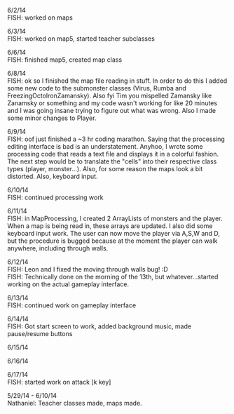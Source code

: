 6/2/14<br>
FISH: worked on maps

6/3/14<br>
FISH: worked on map5, started teacher subclasses

6/6/14<br>
FISH: finished map5, created map class

6/8/14<br>
FISH: ok so I finished the map file reading in stuff. In order to do this I added some new code to the submonster classes (Virus, Rumba and FreezingOctoIronZamansky). Also fyi Tim you mispelled Zamansky like Zanamsky or something and my code wasn't working for like 20 minutes and I was going insane trying to figure out what was wrong. Also I made some minor changes to Player.

6/9/14<br>
FISH: oof just finished a ~3 hr coding marathon. Saying that the processing editing interface is bad is an understatement. Anyhoo, I wrote some processing code that reads a text file and displays it in a colorful fashion. The next step would be to translate the "cells" into their respective class types (player, monster...). Also, for some reason the maps look a bit distorted. Also, keyboard input.

6/10/14<br>
FISH: continued processing work

6/11/14<br>
FISH: in MapProcessing, I created 2 ArrayLists of monsters and the player. When a map is being read in, these arrays are updated. I also did some keyboard input work. The user can now move the player via A,S,W and D, but the procedure is bugged because at the moment the player can walk anywhere, including through walls.

6/12/14<br>
FISH: Leon and I fixed the moving through walls bug! :D<br>
FISH: Technically done on the morning of the 13th, but whatever...started working on the actual gameplay interface.

6/13/14<br>
FISH: continued work on gameplay interface

6/14/14<br>
FISH: Got start screen to work, added background music, made pause/resume buttons

6/15/14<br>

6/16/14<br>

6/17/14<br>
FISH: started work on attack [k key]


5/29/14 - 6/10/14<br>
Nathaniel: Teacher classes made, maps made.
